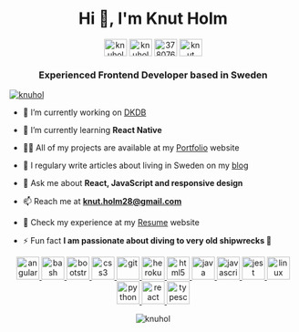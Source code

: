 
<h1 align="center">Hi 👋, I'm Knut Holm</h1>  

<p align="center">
<a href="https://codepen.io/knuhol" target="blank"><img align="center" src="https://cdn.jsdelivr.net/npm/simple-icons@3.0.1/icons/codepen.svg" alt="knuhol" height="30" width="40" /></a>  
<a href="https://linkedin.com/in/knuhol" target="blank"><img align="center" src="https://cdn.jsdelivr.net/npm/simple-icons@3.0.1/icons/linkedin.svg" alt="knuhol" height="30" width="40" /></a>  
<a href="https://stackoverflow.com/users/3780766" target="blank"><img align="center" src="https://cdn.jsdelivr.net/npm/simple-icons@3.0.1/icons/stackoverflow.svg" alt="3780766" height="30" width="40" /></a>  
<a href="https://codesandbox.com/knut holm" target="blank"><img align="center" src="https://cdn.jsdelivr.net/npm/simple-icons@3.0.1/icons/codesandbox.svg" alt="knut holm" height="30" width="40" /></a>  
</p>  

<h3 align="center">Experienced Frontend Developer based in Sweden</h3>  
  
<p align="left"> <a href="https://github.com/ryo-ma/github-profile-trophy"><img src="https://github-profile-trophy.vercel.app/?username=knuhol" alt="knuhol" /></a> </p>  
  
- 🔭 I’m currently working on [DKDB](https://github.com/knuhol/dkdb-fe)  
  
- 🌱 I’m currently learning **React Native**  
  
- 👨‍💻 All of my projects are available at my [Portfolio](https://knuhol.tech) website
  
- 📝 I regulary write articles about living in Sweden on my [blog](https://svedsko.blog)
  
- 💬 Ask me about **React, JavaScript and responsive design**  
  
- 📫 Reach me at **knut.holm28@gmail.com**  
  
- 📄 Check my experience at my [Resume](https://knuhol.tech)   website
  
- ⚡ Fun fact **I am passionate about diving to very old shipwrecks 🤿**  
  
<p align="center"> <a href="https://angular.io" target="_blank"> <img src="https://devicons.github.io/devicon/devicon.git/icons/angularjs/angularjs-original.svg" alt="angularjs" width="40" height="40"/> </a> <a href="https://www.gnu.org/software/bash/" target="_blank"> <img src="https://www.vectorlogo.zone/logos/gnu_bash/gnu_bash-icon.svg" alt="bash" width="40" height="40"/> </a> <a href="https://getbootstrap.com" target="_blank"> <img src="https://devicons.github.io/devicon/devicon.git/icons/bootstrap/bootstrap-plain.svg" alt="bootstrap" width="40" height="40"/> </a> <a href="https://www.w3schools.com/css/" target="_blank"> <img src="https://devicons.github.io/devicon/devicon.git/icons/css3/css3-original-wordmark.svg" alt="css3" width="40" height="40"/> </a> <a href="https://git-scm.com/" target="_blank"> <img src="https://www.vectorlogo.zone/logos/git-scm/git-scm-icon.svg" alt="git" width="40" height="40"/> </a> <a href="https://heroku.com" target="_blank"> <img src="https://www.vectorlogo.zone/logos/heroku/heroku-icon.svg" alt="heroku" width="40" height="40"/> </a> <a href="https://www.w3.org/html/" target="_blank"> <img src="https://devicons.github.io/devicon/devicon.git/icons/html5/html5-original-wordmark.svg" alt="html5" width="40" height="40"/> </a> <a href="https://www.java.com" target="_blank"> <img src="https://devicons.github.io/devicon/devicon.git/icons/java/java-original-wordmark.svg" alt="java" width="40" height="40"/> </a> <a href="https://developer.mozilla.org/en-US/docs/Web/JavaScript" target="_blank"> <img src="https://devicons.github.io/devicon/devicon.git/icons/javascript/javascript-original.svg" alt="javascript" width="40" height="40"/> </a> <a href="https://jestjs.io" target="_blank"> <img src="https://www.vectorlogo.zone/logos/jestjsio/jestjsio-icon.svg" alt="jest" width="40" height="40"/> </a> <a href="https://www.linux.org/" target="_blank"> <img src="https://devicons.github.io/devicon/devicon.git/icons/linux/linux-original.svg" alt="linux" width="40" height="40"/> </a> <a href="https://www.python.org" target="_blank"> <img src="https://devicons.github.io/devicon/devicon.git/icons/python/python-original.svg" alt="python" width="40" height="40"/> </a> <a href="https://reactjs.org/" target="_blank"> <img src="https://devicons.github.io/devicon/devicon.git/icons/react/react-original-wordmark.svg" alt="react" width="40" height="40"/> </a> <a href="https://www.typescriptlang.org/" target="_blank"> <img src="https://devicons.github.io/devicon/devicon.git/icons/typescript/typescript-original.svg" alt="typescript" width="40" height="40"/> </a> </p>  
  
<p align="center"><img src="https://github-readme-stats.vercel.app/api?username=knuhol&show_icons=true&locale=en" alt="knuhol" /></p>
